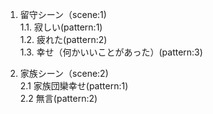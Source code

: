1. 留守シーン（scene:1)  
1.1. 寂しい(pattern:1)  
1.2. 疲れた(pattern:2)  
1.3. 幸せ（何かいいことがあった）(pattern:3)  
  
2. 家族シーン（scene:2)  
2.1 家族団欒幸せ(pattern:1)  
2.2 無言(pattern:2)  
